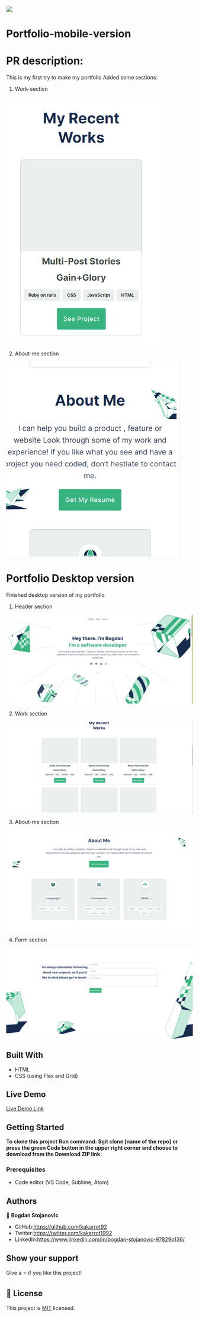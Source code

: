 
![](https://img.shields.io/badge/Microverse-blueviolet)

# Portfolio-mobile-version


 # PR description:
 This is my first try to make my portfolio
 Added some sections: 
 1. Work-section

![screenshot](/work-section.png)

2. About-me section

![screenshot](/about-me.png)

# Portfolio Desktop version
Finished desktop version of my portfolio
1. Header section

![screenshot](/Header-desktop.png)

2. Work section

![screenshot](/Work-desktop.png)

3. About-me section

![screenshot](/About-me-desktop.png)


4. Form section

![screenshot](/Form.png)


## Built With

- HTML
- CSS (using Flex and Grid)

## Live Demo

[Live Demo Link](https://kakarrot92.github.io/Portfolio/)

## Getting Started

**To clone this project**
**Run command: $git clone [name of the repo]**
**or press the green Code button in the upper right corner and choose to download from the Download ZIP link.**

### Prerequisites

- Code editor (VS Code, Sublime, Atom)


## Authors

👤 **Bogdan Stojanovic**

- GitHub:https://github.com/kakarrot92
- Twitter:https://twitter.com/kakarrot1992
- LinkedIn:https://www.linkedin.com/in/bogdan-stojanovic-97829b136/


## Show your support

Give a ⭐️ if you like this project!

## 📝 License

This project is [MIT](./MIT.md) licensed.

